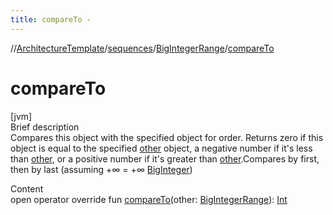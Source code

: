 ```yaml
---
title: compareTo -
---
```

//[ArchitectureTemplate](../../index.md)/[sequences](../index.md)/[BigIntegerRange](index.md)/[compareTo](compare-to.md)



# compareTo  
[jvm]  
Brief description  
Compares this object with the specified object for order. Returns zero if this object is equal to the specified [other]() object, a negative number if it's less than [other](), or a positive number if it's greater than [other]().Compares by first, then by last (assuming +∞ = +∞ [BigInteger](https://docs.oracle.com/javase/8/docs/api/java/math/BigInteger.html))  
  
  
Content  
open operator override fun [compareTo](compare-to.md)(other: [BigIntegerRange](index.md)): [Int](https://kotlinlang.org/api/latest/jvm/stdlib/kotlin/-int/index.html)  




